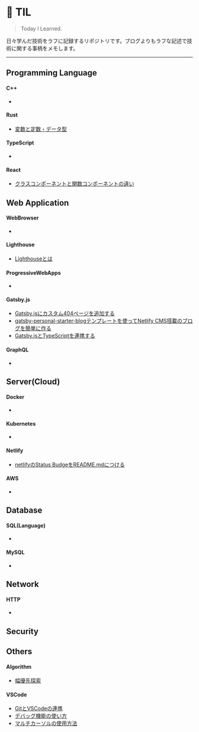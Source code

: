 # 📝 TIL
> Today I Learned.

日々学んだ技術をラフに記録するリポジトリです。ブログよりもラフな記述で技術に関する事柄をメモします。

---

## Programming Language
#### C++
- 
#### Rust
- [変数と定数・データ型](https://github.com/k2font/til/blob/master/Rust/Variables/variables.md)
#### TypeScript
- 
#### React
- [クラスコンポーネントと関数コンポーネントの違い](React/class-component-vs-function-component.md)

## Web Application
#### WebBrowser
- 
#### Lighthouse
- [Lighthouseとは](/Lighthouse/whats-lighthouse.md)
#### ProgressiveWebApps
- 
#### Gatsby.js
- [Gatsby.jsにカスタム404ページを追加する](Gatsby.js/add-404-page.md)
- [gatsby-personal-starter-blogテンプレートを使ってNetlify CMS搭載のブログを簡単に作る](Gatsby.js/gatsby-personal-starter-blog.md)
- [Gatsby.jsとTypeScriptを連携する](Gatsby.js/typescript-with-gatsby.md)
#### GraphQL
- 

## Server(Cloud)
#### Docker
- 
#### Kubernetes
- 
#### Netlify
- [netlifyのStatus BudgeをREADME.mdにつける](netlify/status-badge.md)
#### AWS
- 

## Database
#### SQL(Language)
- 
#### MySQL
- 

## Network
#### HTTP
- 

## Security

## Others
#### Algorithm
- [幅優先探索](/Algorithm/bfs.md)

#### VSCode
- [GitとVSCodeの連携](/VSCode/vscode_git.md)
- [デバッグ機能の使い方](/VSCode/debug.md)
- [マルチカーソルの使用方法](/VSCode/multi-cursor.md)